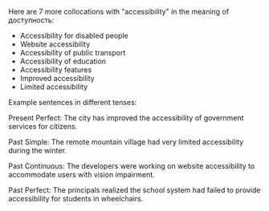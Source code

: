  Here are 7 more collocations with "accessibility" in the meaning of доступность:

- Accessibility for disabled people
- Website accessibility 
- Accessibility of public transport
- Accessibility of education 
- Accessibility features
- Improved accessibility
- Limited accessibility

Example sentences in different tenses:

Present Perfect: The city has improved the accessibility of government services for citizens.  

Past Simple: The remote mountain village had very limited accessibility during the winter.

Past Continuous: The developers were working on website accessibility to accommodate users with vision impairment.  

Past Perfect: The principals realized the school system had failed to provide accessibility for students in wheelchairs.